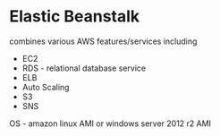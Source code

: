 # Elastic Beanstalk

combines various AWS features/services including  
* EC2
* RDS - relational database service
* ELB
* Auto Scaling
* S3
* SNS  

OS - amazon linux AMI or windows server 2012 r2 AMI
